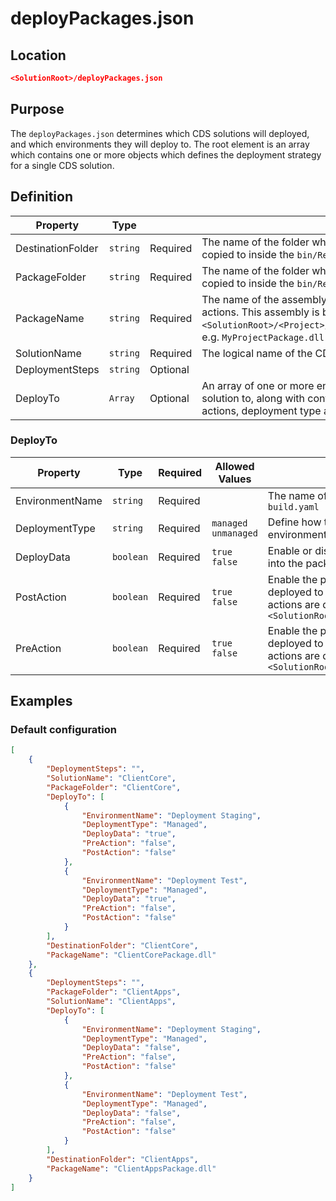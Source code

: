 # deployPackages.json

## Location 
```json
<SolutionRoot>/deployPackages.json
```

## Purpose

The `deployPackages.json` determines which CDS solutions will deployed, and which environments they will deploy to. The root element is an array which contains one or more objects which defines the deployment strategy for a single CDS solution.

## Definition

| Property     | Type     |                                                   | Description                                                  |
| ------------ | -------- | ------------------------------------------------------------ | ------------------------------------------------------------ |
| DestinationFolder | `string`   | Required | The name of the folder where the unpacked solution will be copied to inside the `bin/Release/PackageDeployer/` folder |
| PackageFolder | `string`   | Required | The name of the folder where the unpacked solution will be copied to inside the `bin/Release/PackageDeployer/` folder |
| PackageName | `string` | Required | The name of the assembly that defines the solution import actions. This assembly is built from the file at `<SolutionRoot>/<Project>/Deployment/<ProjectName>Package.cs`. e.g. `MyProjectPackage.dll` |
| SolutionName | `string` | Required | The logical name of the CDS solution                         |
| DeploymentSteps | `string` | Optional |                                                              |
| DeployTo | `Array` | Optional | An array of one or more environments to deploy this CDS solution to, along with configuration for pre-actions, post-actions, deployment type and deploy data |

### DeployTo
| Property     | Type     | Required | Allowed Values                                | Description                                                  |
| ------------ | -------- | ------------------------------------------------------------ | ------------------------------------------------------------ | ------------------------------------------------------------ |
| EnvironmentName | `string`   | Required |  | The name of the environment as defined in the `build.yaml` |
| DeploymentType | `string`   | Required | `managed` `unmanaged` | Define how the solution is deployed to the target environment. Expects `managed`, `unmanaged` |
| DeployData | `boolean` | Required | `true` `false`        | Enable or disable the deployment of data bundled into the packaged solution |
| PostAction | `boolean` | Required | `true` `false` | Enable the pre actions to run when this solution is deployed to a particular environment. The pre actions are defined in `<SolutionRoot>/<Project>/Scripts/PreAction.ps1` |
| PreAction | `boolean` | Required | `true` `false` | Enable the post actions to run when this solution is deployed to a particular environment. The post actions are defined in `<SolutionRoot>/<Project>/Scripts/PostAction.ps1` |

## Examples

### Default configuration

```json
[
    {
        "DeploymentSteps": "",
        "SolutionName": "ClientCore",
        "PackageFolder": "ClientCore",
        "DeployTo": [
            {
                "EnvironmentName": "Deployment Staging",
                "DeploymentType": "Managed",
                "DeployData": "true",
                "PreAction": "false",
                "PostAction": "false"
            },
            {
                "EnvironmentName": "Deployment Test",
                "DeploymentType": "Managed",
                "DeployData": "true",
                "PreAction": "false",
                "PostAction": "false"
            }
        ],
        "DestinationFolder": "ClientCore",
        "PackageName": "ClientCorePackage.dll"
    },
    {
        "DeploymentSteps": "",
        "PackageFolder": "ClientApps",
        "SolutionName": "ClientApps",
        "DeployTo": [
            {
                "EnvironmentName": "Deployment Staging",
                "DeploymentType": "Managed",
                "DeployData": "false",
                "PreAction": "false",
                "PostAction": "false"
            },
            {
                "EnvironmentName": "Deployment Test",
                "DeploymentType": "Managed",
                "DeployData": "false",
                "PreAction": "false",
                "PostAction": "false"
            }
        ],
        "DestinationFolder": "ClientApps",
        "PackageName": "ClientAppsPackage.dll"
    }
]
```